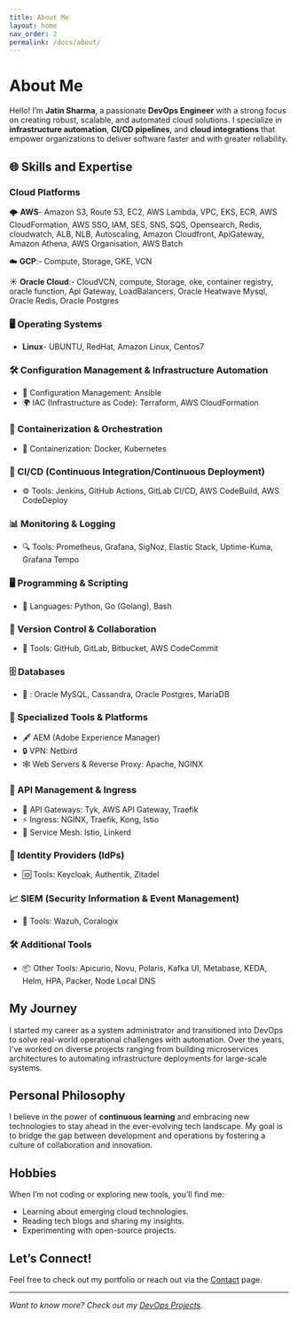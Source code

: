 ```yaml
---
title: About Me
layout: home
nav_order: 2
permalink: /docs/about/
---
```


# About Me

Hello! I’m **Jatin Sharma**, a passionate **DevOps Engineer** with a strong focus on creating robust, scalable, and automated cloud solutions. I specialize in **infrastructure automation**, **CI/CD pipelines**, and **cloud integrations** that empower organizations to deliver software faster and with greater reliability.

## 🌐 Skills and Expertise

### Cloud Platforms
🌩  **AWS**- Amazon S3, Route 53, EC2, AWS Lambda, VPC, EKS, ECR, AWS CloudFormation, AWS SSO, IAM, SES, SNS, SQS, Opensearch, Redis, cloudwatch, ALB, NLB, Autoscaling, Amazon Cloudfront, ApiGateway, Amazon Athena, AWS Organisation, AWS Batch

☁️ **GCP**:- Compute, Storage, GKE, VCN

☀️ **Oracle Cloud**:- CloudVCN, compute, Storage, oke, container registry, oracle function, Api Gateway, LoadBalancers, Oracle Heatwave Mysql, Oracle Redis, Oracle Postgres

### 🖥️ Operating Systems
- **Linux**- UBUNTU, RedHat, Amazon Linux, Centos7

### 🛠️ Configuration Management & Infrastructure Automation
- 🔧 Configuration Management: Ansible
- 🌍 IAC (Infrastructure as Code): Terraform, AWS CloudFormation

### 🚢 Containerization & Orchestration
- 🐳 Containerization: Docker, Kubernetes

### 🚀 CI/CD (Continuous Integration/Continuous Deployment)
- ⚙️ Tools: Jenkins, GitHub Actions, GitLab CI/CD, AWS CodeBuild, AWS CodeDeploy

### 📊 Monitoring & Logging
- 🔍 Tools: Prometheus, Grafana, SigNoz, Elastic Stack, Uptime-Kuma, Grafana Tempo

### 🖥️ Programming & Scripting
- 📜 Languages: Python, Go (Golang), Bash

### 🌟 Version Control & Collaboration
- 📁 Tools: GitHub, GitLab, Bitbucket, AWS CodeCommit

### 🗄️ Databases
- 💾 : Oracle MySQL, Cassandra, Oracle Postgres, MariaDB

### 🎨 Specialized Tools & Platforms
- 🖋️ AEM (Adobe Experience Manager)
- 🔒 VPN: Netbird
- 🕸️ Web Servers & Reverse Proxy: Apache, NGINX

### 🔗 API Management & Ingress
- 🌉 API Gateways: Tyk, AWS API Gateway, Traefik
- ⚡ Ingress: NGINX, Traefik, Kong, Istio
- 🔗 Service Mesh: Istio, Linkerd

### 🔐 Identity Providers (IdPs)
- 🆔 Tools: Keycloak, Authentik, Zitadel

### 📈 SIEM (Security Information & Event Management)
- 🔎 Tools: Wazuh, Coralogix

### 🛠️ Additional Tools
- 📦 Other Tools: Apicurio, Novu, Polaris, Kafka UI, Metabase, KEDA, Helm, HPA, Packer, Node Local DNS

## My Journey

I started my career as a system administrator and transitioned into DevOps to solve real-world operational challenges with automation. Over the years, I've worked on diverse projects ranging from building microservices architectures to automating infrastructure deployments for large-scale systems.

## Personal Philosophy

I believe in the power of **continuous learning** and embracing new technologies to stay ahead in the ever-evolving tech landscape. My goal is to bridge the gap between development and operations by fostering a culture of collaboration and innovation.

## Hobbies

When I’m not coding or exploring new tools, you’ll find me:

- Learning about emerging cloud technologies.
- Reading tech blogs and sharing my insights.
- Experimenting with open-source projects.

## Let’s Connect!

Feel free to check out my portfolio or reach out via the [Contact](./contact/) page.

---

_Want to know more? Check out my [DevOps Projects](../devops/)._
